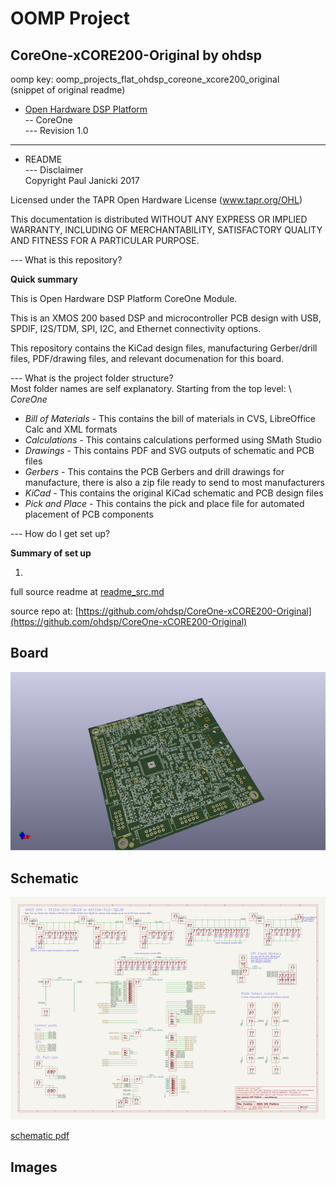 # OOMP Project  
## CoreOne-xCORE200-Original  by ohdsp  
  
oomp key: oomp_projects_flat_ohdsp_coreone_xcore200_original  
(snippet of original readme)  
  
- [Open Hardware DSP Platform](http://www.ohdsp.org)  
-- CoreOne  
--- Revision 1.0  
  
---  
- README  
--- Disclaimer  
Copyright Paul Janicki 2017  
  
Licensed under the TAPR Open Hardware License (www.tapr.org/OHL)  
  
This documentation is distributed WITHOUT ANY EXPRESS OR IMPLIED WARRANTY, INCLUDING OF MERCHANTABILITY, SATISFACTORY QUALITY AND FITNESS FOR A PARTICULAR PURPOSE.  
  
--- What is this repository?  
  
**Quick summary**  
  
This is Open Hardware DSP Platform CoreOne Module.   
  
This is an XMOS 200 based DSP and microcontroller PCB design with USB, SPDIF, I2S/TDM, SPI, I2C, and Ethernet connectivity options.  
  
This repository contains the KiCad design files, manufacturing Gerber/drill files, PDF/drawing files, and relevant documenation for this board.  
  
--- What is the project folder structure?  
Most folder names are self explanatory. Starting from the top level: \  
*CoreOne*  
+ *Bill of Materials*  - This contains the bill of materials in CVS, LibreOffice Calc and XML formats  
+ *Calculations*  - This contains calculations performed using SMath Studio   
+ *Drawings*  - This contains PDF and SVG outputs of schematic and PCB files  
+ *Gerbers* - This contains the PCB Gerbers and drill drawings for manufacture, there is also a zip file ready to send to most manufacturers  
+ *KiCad* - This contains the original KiCad schematic and PCB design files  
+ *Pick and Place* - This contains the pick and place file for automated placement of PCB components  
  
--- How do I get set up?  
  
**Summary of set up**  
  
1.   
  full source readme at [readme_src.md](readme_src.md)  
  
source repo at: [https://github.com/ohdsp/CoreOne-xCORE200-Original](https://github.com/ohdsp/CoreOne-xCORE200-Original)  
## Board  
  
[![working_3d.png](working_3d_600.png)](working_3d.png)  
## Schematic  
  
[![working_schematic.png](working_schematic_600.png)](working_schematic.png)  
  
[schematic pdf](working_schematic.pdf)  
## Images  

